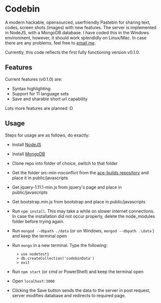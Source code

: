 Codebin
=======

A modern hackable, opensourced, userfriendly Pastebin for sharing text, codes, screen shots (images) with new features. The server is implemented in NodeJS, with a MongoDB database. I have coded this in the Windows environment, however, it should work splendidly on Linux/Mac. In case there are any problems, feel free to [email me](mailto:mindstormer619@gmail.com).

Currently, this code reflects the first fully functioning version v0.1.0.

Features
--------

Current features (v0.1.0) are:

- Syntax highlighting
- Support for 11 language sets
- Save and sharable short url capability

Lots more features are planned :D


Usage
-----

Steps for usage are as follows, do exactly:

- Install [NodeJS](http://nodejs.org/)
- Install [MongoDB](https://www.mongodb.org/)
- Clone repo into folder of choice, switch to that folder
- Get the folder src-min-noconflict from the [ace-builds repository](https://github.com/ajaxorg/ace-builds/) and place it in public/javascripts
- Get jquery-1.11.1-min.js from jquery's page and place in public/javascripts
- Get bootstrap.min.js from bootstrap and place in public/javascripts
- Run `npm install`. This may take a while on slower internet connections. In case the installation did not occur properly, delete the node_modules folder before trying again.
- Run `mongod --dbpath ./data` (or on Windows, `mongod --dbpath .\data` ) and keep the terminal open
- Run `mongo` in a new terminal. Type the following:

		> use nodetest1
		> db.createCollection('codebinData')
		> exit
		
- Run `npm start` (or cmd or PowerShell) and keep the terminal open
- Open `localhost:3000`
- Clicking the Save button sends the data to the server in post request, server modifies database and redirects to required page.
